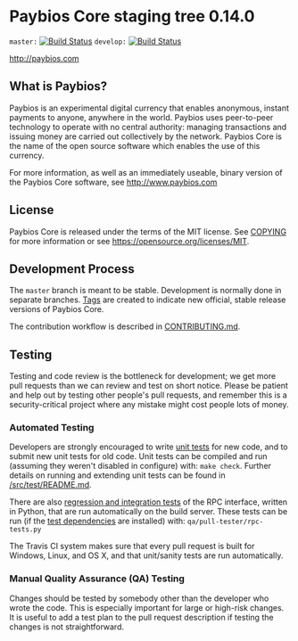 Paybios Core staging tree 0.14.0
===============================

`master:` [![Build Status](https://travis-ci.org/dashpay/dash.svg?branch=master)](https://travis-ci.org/dashpay/dash) 
`develop:` [![Build Status](https://travis-ci.org/dashpay/dash.svg?branch=develop)](https://travis-ci.org/dashpay/dash/branches)

http://paybios.com


What is Paybios?
----------------

Paybios is an experimental digital currency that enables anonymous, instant
payments to anyone, anywhere in the world. Paybios uses peer-to-peer technology
to operate with no central authority: managing transactions and issuing money
are carried out collectively by the network. Paybios Core is the name of the open
source software which enables the use of this currency.

For more information, as well as an immediately useable, binary version of
the Paybios Core software, see http://www.paybios.com

License
-------

Paybios Core is released under the terms of the MIT license. See [COPYING](COPYING) for more
information or see https://opensource.org/licenses/MIT.

Development Process
-------------------

The `master` branch is meant to be stable. Development is normally done in separate branches.
[Tags](https://github.com/Paybiospay/Paybios/tags) are created to indicate new official,
stable release versions of Paybios Core.

The contribution workflow is described in [CONTRIBUTING.md](CONTRIBUTING.md).

Testing
-------

Testing and code review is the bottleneck for development; we get more pull
requests than we can review and test on short notice. Please be patient and help out by testing
other people's pull requests, and remember this is a security-critical project where any mistake might cost people
lots of money.

### Automated Testing

Developers are strongly encouraged to write [unit tests](src/test/README.md) for new code, and to
submit new unit tests for old code. Unit tests can be compiled and run
(assuming they weren't disabled in configure) with: `make check`. Further details on running
and extending unit tests can be found in [/src/test/README.md](/src/test/README.md).

There are also [regression and integration tests](/qa) of the RPC interface, written
in Python, that are run automatically on the build server.
These tests can be run (if the [test dependencies](/qa) are installed) with: `qa/pull-tester/rpc-tests.py`

The Travis CI system makes sure that every pull request is built for Windows, Linux, and OS X, and that unit/sanity tests are run automatically.

### Manual Quality Assurance (QA) Testing

Changes should be tested by somebody other than the developer who wrote the
code. This is especially important for large or high-risk changes. It is useful
to add a test plan to the pull request description if testing the changes is
not straightforward.

